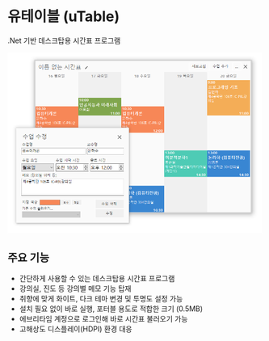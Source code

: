 # 유테이블 (uTable)
.Net 기반 데스크탑용 시간표 프로그램

![screenshot](image.png)

## 주요 기능
* 간단하게 사용할 수 있는 데스크탑용 시간표 프로그램
* 강의실, 진도 등 강의별 메모 기능 탑재
* 취향에 맞게 화이트, 다크 테마 변경 및 투명도 설정 가능
* 설치 필요 없이 바로 실행, 포터블 용도로 적합한 크기 (0.5MB)
* 에브리타임 계정으로 로그인해 바로 시간표 불러오기 가능
* 고해상도 디스플레이(HDPI) 환경 대응
